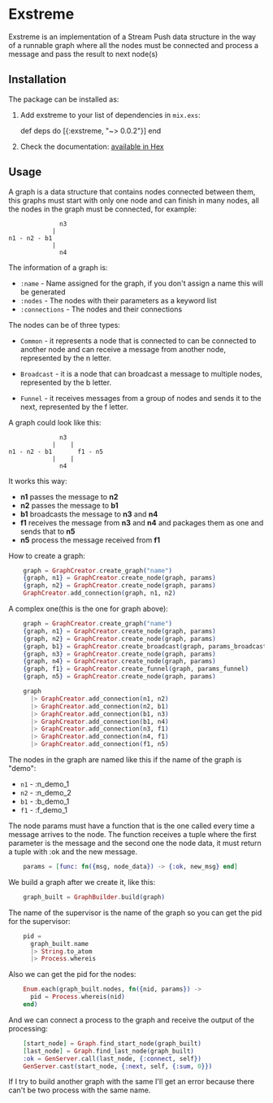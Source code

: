 # Exstreme

Exstreme is an implementation of a Stream Push data structure in the way of a runnable graph where all the nodes must be connected and process a message and pass the result to next node(s)

## Installation

The package can be installed as:

  1. Add exstreme to your list of dependencies in `mix.exs`:

        def deps do
          [{:exstreme, "~> 0.0.2"}]
        end

  2. Check the documentation: [available in Hex](https://hexdocs.pm/exstreme/doc/Exstreme.html)

## Usage

A graph is a data structure that contains nodes connected between them, this graphs must start with only one node and can finish in many nodes, all the nodes in the graph must be connected, for example:

```
              n3
            |
n1 - n2 - b1
            |
              n4
```

The information of a graph is:

* `:name` - Name assigned for the graph, if you don't assign a name this will be generated
* `:nodes` - The nodes with their parameters as a keyword list
* `:connections` - The nodes and their connections

The nodes can be of three types:

* `Common` - it represents a node that is connected to can be connected to another node and can receive a message from another node, represented by the n letter.

* `Broadcast` - it is a node that can broadcast a message to multiple nodes, represented by the b letter.

* `Funnel` - it receives messages from a group of nodes and sends it to the next, represented by the f letter.

A graph could look like this:

```
              n3
            |    |
n1 - n2 - b1       f1 - n5
            |    |
              n4
```

It works this way:

- **n1** passes the message to **n2**
- **n2** passes the message to **b1**
- **b1** broadcasts the message to **n3** and **n4**
- **f1** receives the message from **n3** and **n4** and packages them as one and sends that to **n5**
- **n5** process the message received from **f1**

How to create a graph:

```elixir
    graph = GraphCreator.create_graph("name")
    {graph, n1} = GraphCreator.create_node(graph, params)
    {graph, n2} = GraphCreator.create_node(graph, params)
    GraphCreator.add_connection(graph, n1, n2)
```

A complex one(this is the one for graph above):

```elixir
    graph = GraphCreator.create_graph("name")
    {graph, n1} = GraphCreator.create_node(graph, params)
    {graph, n2} = GraphCreator.create_node(graph, params)
    {graph, b1} = GraphCreator.create_broadcast(graph, params_broadcast)
    {graph, n3} = GraphCreator.create_node(graph, params)
    {graph, n4} = GraphCreator.create_node(graph, params)
    {graph, f1} = GraphCreator.create_funnel(graph, params_funnel)
    {graph, n5} = GraphCreator.create_node(graph, params)

    graph
      |> GraphCreator.add_connection(n1, n2)
      |> GraphCreator.add_connection(n2, b1)
      |> GraphCreator.add_connection(b1, n3)
      |> GraphCreator.add_connection(b1, n4)
      |> GraphCreator.add_connection(n3, f1)
      |> GraphCreator.add_connection(n4, f1)
      |> GraphCreator.add_connection(f1, n5)
  ```

The nodes in the graph are named like this if the name of the graph is "demo":

* `n1` - :n_demo_1
* `n2` - :n_demo_2
* `b1` - :b_demo_1
* `f1` - :f_demo_1

The node params must have a function that is the one called every time a message arrives to the node. The function receives  a tuple where the first parameter is the message and the second one the node data, it must return a tuple with :ok and the new message.

```elixir
    params = [func: fn({msg, node_data}) -> {:ok, new_msg} end]
```

We build a graph after we create it, like this:

```elixir
    graph_built = GraphBuilder.build(graph)
```

The name of the supervisor is the name of the graph so you can get the pid for the supervisor:

```elixir
    pid =
      graph_built.name
      |> String.to_atom
      |> Process.whereis
```

Also we can get the pid for the nodes:

```elixir
    Enum.each(graph_built.nodes, fn({nid, params}) ->
      pid = Process.whereis(nid)
    end)
```

And we can connect a process to the graph and receive the output of the processing:

```elixir
    [start_node] = Graph.find_start_node(graph_built)
    [last_node] = Graph.find_last_node(graph_built)
    :ok = GenServer.call(last_node, {:connect, self})
    GenServer.cast(start_node, {:next, self, {:sum, 0}})
```

If I try to build another graph with the same I'll get an error because there can't be two process with the same name.
